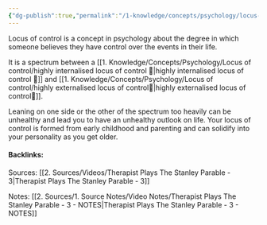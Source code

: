 ```yaml
---
{"dg-publish":true,"permalink":"/1-knowledge/concepts/psychology/locus-of-control/locus-of-control/","tags":["psychology","#main-concept"],"created":"2025-07-10T20:43:53.696+10:00","updated":"2025-07-18T12:15:34.082+10:00"}
---
```


Locus of control is a concept in psychology about the degree in which someone believes they have control over the events in their life. 

It is a spectrum between a [[1. Knowledge/Concepts/Psychology/Locus of control/highly internalised locus of control 🌱\|highly internalised locus of control 🌱]] and [[1. Knowledge/Concepts/Psychology/Locus of control/highly externalised locus of control🌱\|highly externalised locus of control🌱]]. 

Leaning on one side or the other of the spectrum too heavily can be unhealthy and lead you to have an unhealthy outlook on life.
Your locus of control is formed from early childhood and parenting and can solidify into your personality as you get older. 





#### Backlinks:
Sources: 
[[2. Sources/Videos/Therapist Plays The Stanley Parable - 3\|Therapist Plays The Stanley Parable - 3]]

Notes: [[2. Sources/1. Source Notes/Video Notes/Therapist Plays The Stanley Parable - 3 - NOTES\|Therapist Plays The Stanley Parable - 3 - NOTES]]